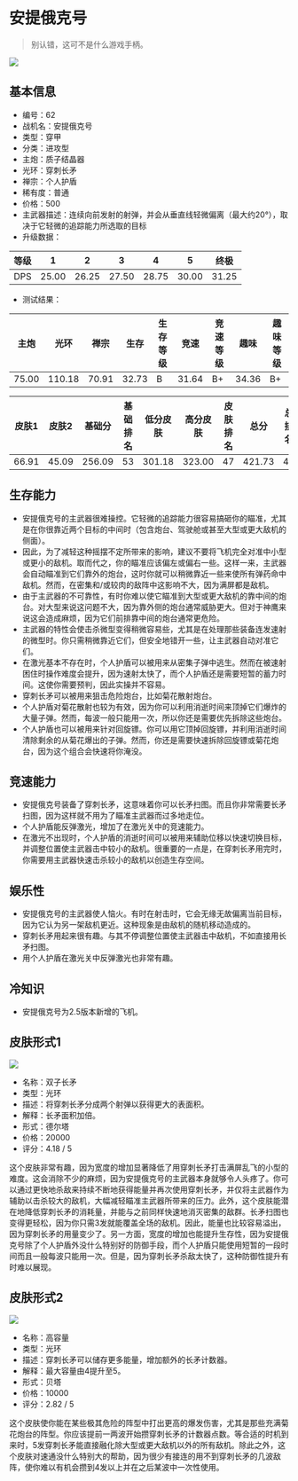 # 安提俄克号

> 别认错，这可不是什么游戏手柄。

<img src="/ships/ship_62.png" style={{zoom:1}}/>

## 基本信息

- 编号：62
- 战机名：安提俄克号
- 类型：穿甲
- 分类：进攻型
- 主炮：质子结晶器
- 光环：穿刺长矛
- 禅宗：个人护盾
- 稀有度：普通
- 价格：500
- 主武器描述：连续向前发射的射弹，并会从垂直线轻微偏离（最大约20°），取决于它轻微的追踪能力所选取的目标
- 升级数据：

| 等级 | 1 | 2 | 3 | 4 | 5 | 终极 |
|--|--|--|--|--|--|--|
| DPS | 25.00 | 26.25 | 27.50 | 28.75 | 30.00 | 31.25 |

- 测试结果：

| 主炮 | 光环 | 禅宗 | 生存 | 生存等级 | 竞速 | 竞速等级 | 趣味 | 趣味等级 |
|--|--|--|--|--|--|--|--|--|
| 75.00 | 110.18 | 70.91 | 32.73 | B | 31.64 | B+ | 34.36 | B+ |

| 皮肤1 | 皮肤2 | 基础分 | 基础排名 | 低分皮肤 | 高分皮肤 | 皮肤排名 | 总分 | 总排名 |
|--|--|--|--|--|--|--|--|--|
| 66.91 | 45.09 | 256.09 | 53 | 301.18 | 323.00 | 47 | 421.73 | 47 |

## 生存能力

- 安提俄克号的主武器很难操控。它轻微的追踪能力很容易搞砸你的瞄准，尤其是在你很靠近两个目标的中间时（包含炮台、驾驶舱或甚至大型或更大敌机的侧面）。
- 因此，为了减轻这种摇摆不定所带来的影响，建议不要将飞机完全对准中小型或更小的敌机。取而代之，你的瞄准应该偏左或偏右一些。这样一来，主武器会自动瞄准到它们靠外的炮台，这时你就可以稍微靠近一些来使所有弹药命中敌机。然而，在密集和/或较肉的敌阵中这影响不大，因为满屏都是敌机。
- 由于主武器的不可靠性，有时你难以使它瞄准到大型或更大敌机的靠中间的炮台。对大型来说这问题不大，因为靠外侧的炮台通常威胁更大。但对于神鹰来说这会造成麻烦，因为它们前排靠中间的炮台通常更危险。
- 主武器的特性会使击杀微型变得稍微容易些，尤其是在处理那些装备连发速射的微型时。你只需稍微靠近它们，但安全地错开一些，让主武器自动对准它们。
- 在激光基本不存在时，个人护盾可以被用来从密集子弹中逃生。然而在被速射困住时操作难度会提升，因为速射太快了，而个人护盾还是需要短暂的蓄力时间。这使你需要预判，因此实操并不容易。
- 穿刺长矛可以被用来狙击危险炮台，比如菊花散射炮台。
- 个人护盾对菊花散射也较为有效，因为你可以利用消逝时间来顶掉它们爆炸的大量子弹。然而，每波一般只能用一次，所以你还是需要优先拆除这些炮台。
- 个人护盾也可以被用来针对回旋镖。你可以用它顶掉回旋镖，并利用消逝时间清除剩余的从菊花爆出的子弹。然而，你还是需要快速拆除回旋镖或菊花炮台，因为这个组合会快速将你淹没。

## 竞速能力

- 安提俄克号装备了穿刺长矛，这意味着你可以长矛扫图。而且你非常需要长矛扫图，因为这样就不用为了瞄准主武器而过多地走位。
- 个人护盾能反弹激光，增加了在激光关中的竞速能力。
- 在激光不出现时，个人护盾的消逝时间可以被用来辅助位移以快速切换目标，并调整位置使主武器击中较小的敌机。很重要的一点是，在穿刺长矛用完时，你需要用主武器快速击杀较小的敌机以创造生存空间。

## 娱乐性

- 安提俄克号的主武器使人恼火。有时在射击时，它会无缘无故偏离当前目标，因为它认为另一架敌机更近。这种现象是由敌机的随机移动造成的。
- 穿刺长矛用起来很有趣。与其不停调整位置使主武器击中敌机，不如直接用长矛扫图。
- 用个人护盾在激光关中反弹激光也非常有趣。

## 冷知识

- 安提俄克号为2.5版本新增的飞机。

## 皮肤形式1

<img src="/ships/ship_62_apex_1.png" style={{zoom:1}}/>

- 名称：双子长矛
- 类型：光环
- 描述：将穿刺长矛分成两个射弹以获得更大的表面积。
- 解释：长矛面积加倍。
- 形式：德尔塔
- 价格：20000
- 评分：4.18 / 5

这个皮肤非常有趣，因为宽度的增加显著降低了用穿刺长矛打击满屏乱飞的小型的难度。这会消除不少的麻烦，因为安提俄克号的主武器本身就够令人头疼了。你可以通过更快地杀敌来持续不断地获得能量并再次使用穿刺长矛，并仅将主武器作为辅助以击杀较大的敌机，大幅减轻瞄准主武器所带来的压力。此外，这个皮肤能潜在地降低穿刺长矛的消耗量，并能与之前同样快速地消灭密集的敌群。长矛扫图也变得更轻松，因为你只需3发就能覆盖全场的敌机。因此，能量也比较容易溢出，因为穿刺长矛的用量变少了。另一方面，宽度的增加也能提升生存性，因为安提俄克号除了个人护盾外没什么特别好的防御手段，而个人护盾只能使用短暂的一段时间而且一般每波只能用一次。但是，因为穿刺长矛杀敌太快了，这种防御性提升有时难以展现。

## 皮肤形式2

<img src="/ships/ship_62_apex_2.png" style={{zoom:1}}/>

- 名称：高容量
- 类型：光环
- 描述：穿刺长矛可以储存更多能量，增加额外的长矛计数器。
- 解释：最大容量由4提升至5。
- 形式：贝塔
- 价格：10000
- 评分：2.82 / 5

这个皮肤使你能在某些极其危险的阵型中打出更高的爆发伤害，尤其是那些充满菊花炮台的阵型。你应该提前一两波开始攒穿刺长矛的计数器点数。等合适的时机到来时，5发穿刺长矛能直接融化除大型或更大敌机以外的所有敌机。除此之外，这个皮肤对速通没什么特别大的帮助，因为很少有接连的用不到穿刺长矛的几波敌阵，使你难以有机会攒到4发以上并在之后某波中一次性使用。
